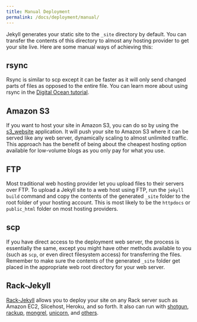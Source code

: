 ```yaml
---
title: Manual Deployment
permalink: /docs/deployment/manual/
---
```


Jekyll generates your static site to the `_site` directory by default. You can
transfer the contents of this directory to almost any hosting provider to get
your site live. Here are some manual ways of achieving this:

## rsync

Rsync is similar to scp except it can be faster as it will only send changed
parts of files as opposed to the entire file. You can learn more about using
rsync in the [Digital Ocean tutorial](https://www.digitalocean.com/community/tutorials/how-to-use-rsync-to-sync-local-and-remote-directories-on-a-vps).

## Amazon S3

If you want to host your site in Amazon S3, you can do so by
using the [s3_website](https://github.com/laurilehmijoki/s3_website)
application. It will push your site to Amazon S3 where it can be served like
any web server,
dynamically scaling to almost unlimited traffic. This approach has the
benefit of being about the cheapest hosting option available for
low-volume blogs as you only pay for what you use.

## FTP

Most traditional web hosting provider let you upload files to their servers over FTP. To upload a Jekyll site to a web host using FTP, run the `jekyll build` command and copy the contents of the generated `_site` folder to the root folder of your hosting account. This is most likely to be the `httpdocs` or `public_html` folder on most hosting providers.

## scp

If you have direct access to the deployment web server, the process is essentially the same, except you might have other methods available to you (such as `scp`, or even direct filesystem access) for transferring the files. Remember to make sure the contents of the generated `_site` folder get placed in the appropriate web root directory for your web server.

## Rack-Jekyll

[Rack-Jekyll](https://github.com/adaoraul/rack-jekyll/) allows you to deploy your site on any Rack server such as Amazon EC2, Slicehost, Heroku, and so forth. It also can run with [shotgun](https://github.com/rtomayko/shotgun/), [rackup](https://github.com/rack/rack), [mongrel](https://github.com/mongrel/mongrel), [unicorn](https://github.com/defunkt/unicorn/), and [others](https://github.com/adaoraul/rack-jekyll#readme).
